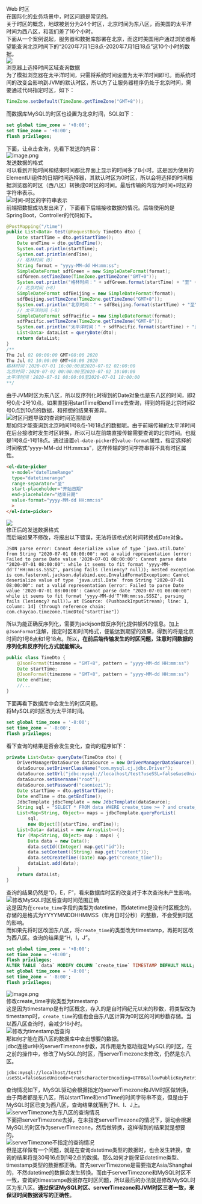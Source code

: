 Web 时区<br />在国际化的业务场景中，时区问题是常见的。<br />关于时区的概念，地球被划分为24个时区，北京时间为东八区，而美国的太平洋时间为西八区，和我们差了16个小时。<br />下面从一个案例说起，服务器和数据库部署在北京，而这时美国用户通过浏览器希望能查询北京时间下的“2020年7月1日8点-2020年7月1日18点”这10个小时的数据。<br />![](https://cdn.nlark.com/yuque/0/2020/png/396745/1598196368897-2501deb5-28ea-49fb-9cfe-1740be58e358.png#align=left&display=inline&height=54&originHeight=54&originWidth=484&size=0&status=done&style=shadow&width=484)<br />浏览器上选择时间区域查询数据<br />为了模拟浏览器在太平洋时间，只需将系统时间设置为太平洋时间即可。而系统时间的改变会影响到JVM的默认时区，所以为了让服务器程序仍处于北京时间，需要通过代码指定时区，如下：
```java
TimeZone.setDefault(TimeZone.getTimeZone("GMT+8"));
```
而数据库MySQL的时区也设置为北京时间，SQL如下：
```sql
set global time_zone = '+8:00';
set time_zone = '+8:00';
flush privileges;
```
下面，让点击查询，先看下发送的内容：<br />![image.png](https://cdn.nlark.com/yuque/0/2020/png/396745/1598197252678-441708b5-4df1-402f-bbd1-3342454dbba8.png#align=left&display=inline&height=106&originHeight=211&originWidth=1380&size=157931&status=done&style=shadow&width=690)<br />发送数据的格式<br />可以看到开始时间和结束时间都比界面上显示的时间多了8小时。这是因为使用的ElementUI组件的日期时间选择器，其默认时区为0时区，所以会将选择的时间根据浏览器的时区（西八区）转换成0时区的时间。最后传输的内容为时间+时区的字符串表示。<br />![](https://cdn.nlark.com/yuque/0/2020/webp/396745/1598196368852-ddbab6e0-66c3-4f44-a589-c2504da85040.webp#align=left&display=inline&height=340&originHeight=340&originWidth=938&size=0&status=done&style=shadow&width=938)时间-时区的字符串表示<br />前端把数据成功发出来了，下面看下后端接收数据的情况。后端使用的是SpringBoot，Controller的代码如下。
```java
@PostMapping("/time")
public List<Data> test(@RequestBody TimeDto dto) {
    Date startTime = dto.getStartTime();
    Date endTime = dto.getEndTime();
    System.out.println(startTime);
    System.out.println(endTime);
    // 格林时间（0）
    String format = "yyyy-MM-dd HH:mm:ss";
    SimpleDateFormat sdfGreen = new SimpleDateFormat(format);
    sdfGreen.setTimeZone(TimeZone.getTimeZone("GMT+0"));
    System.out.println("格林时间：" + sdfGreen.format(startTime) + "至" + sdfGreen.format(endTime));
    // 北京时间（+8）
    SimpleDateFormat sdfBeijing = new SimpleDateFormat(format);
    sdfBeijing.setTimeZone(TimeZone.getTimeZone("GMT+8"));
    System.out.println("北京时间：" + sdfBeijing.format(startTime) + "至" + sdfBeijing.format(endTime));
    // 太平洋时间（-8）
    SimpleDateFormat sdfPacific = new SimpleDateFormat(format);
    sdfPacific.setTimeZone(TimeZone.getTimeZone("GMT-8"));
    System.out.println("太平洋时间：" + sdfPacific.format(startTime) + "至" + sdfPacific.format(endTime));
    List<Data> dataList = queryDate(dto);
    return dataList;
}
/**
Thu Jul 02 00:00:00 GMT+08:00 2020
Thu Jul 02 10:00:00 GMT+08:00 2020
格林时间：2020-07-01 16:00:00至2020-07-02 02:00:00
北京时间：2020-07-02 00:00:00至2020-07-02 10:00:00
太平洋时间：2020-07-01 08:00:00至2020-07-01 18:00:00
**/
```
由于JVM时区为东八区，所以反序列化时得到的Date对象也是东八区的时间，即2号0点-2号10点。如果直接用startTime和endTime去查询，得到的将是北京时间2号0点到10点的数据，和预想的结果有差异。<br />![](https://cdn.nlark.com/yuque/0/2020/webp/396745/1598196368731-4b2e7df4-5c66-4133-a397-840d57237b96.webp#align=left&display=inline&height=703&originHeight=703&originWidth=1080&size=0&status=done&style=shadow&width=1080)时区问题导致的查询时间范围错误<br />那如何才能查询到北京时间1号8点-1号18点的数据呢。由于前端传输的太平洋时间在后台接收时发生时区转换，所以可以在前端直接传输需要查询的北京时间。也就是1号8点-1号18点。通过设置`el-date-picker`的`value-format`属性，指定选择的时间格式“yyyy-MM-dd HH:mm:ss”，这样传输的时间字符串将不具有时区属性。
```html
<el-date-picker
  v-model="dateTimeRange"
  type="datetimerange"
  range-separator="至"
  start-placeholder="开始日期"
  end-placeholder="结束日期"
  value-format="yyyy-MM-dd HH:mm:ss"
  >
</el-date-picker>
```
![](https://cdn.nlark.com/yuque/0/2020/webp/396745/1598196368775-6bcb193c-b7d5-49ca-ae44-365d9dd513ec.webp#align=left&display=inline&height=85&originHeight=85&originWidth=479&size=0&status=done&style=shadow&width=479)<br />修正后的发送数据格式<br />而后端如果不修改，将报出以下错误，无法将该格式的时间转换成Date对象。
```
JSON parse error: Cannot deserialize value of type `java.util.Date` from String "2020-07-01 08:00:00": not a valid representation (error: Failed to parse Date value '2020-07-01 08:00:00': Cannot parse date "2020-07-01 08:00:00": while it seems to fit format 'yyyy-MM-dd'T'HH:mm:ss.SSSZ', parsing fails (leniency? null)); nested exception is com.fasterxml.jackson.databind.exc.InvalidFormatException: Cannot deserialize value of type `java.util.Date` from String "2020-07-01 08:00:00": not a valid representation (error: Failed to parse Date value '2020-07-01 08:00:00': Cannot parse date "2020-07-01 08:00:00": while it seems to fit format 'yyyy-MM-dd'T'HH:mm:ss.SSSZ', parsing fails (leniency? null))↵ at [Source: (PushbackInputStream); line: 1, column: 14] (through reference chain: com.chaycao.timezone.TimeDto["startTime"])
```
所以为能正确反序列化，需要为jackjson做反序列化提供额外的信息。加上`@JsonFormat`注解，指定时区和时间格式，便能达到期望的效果，得到的将是北京时间的1号8点和1号18点。所以，**在前后端传输发生的时区问题，注意时间数据的序列化和反序列化方式就能解决。**
```java
public class TimeDto {
    @JsonFormat(timezone = "GMT+8", pattern = "yyyy-MM-dd HH:mm:ss")
    Date startTime;
    @JsonFormat(timezone = "GMT+8", pattern = "yyyy-MM-dd HH:mm:ss")
    Date endTime;
    //...
}
```
下面再看下数据库中会发生的时区问题。<br />将MySQL的时区改为太平洋时间。
```sql
set global time_zone = '-8:00';
set time_zone = '-8:00';
flush privileges;
```
看下查询的结果是否会发生变化，查询的程序如下：
```java
private List<Data> queryDate(TimeDto dto) {
    DriverManagerDataSource dataSource = new DriverManagerDataSource();
    dataSource.setDriverClassName("com.mysql.cj.jdbc.Driver");
    dataSource.setUrl("jdbc:mysql://localhost/test?useSSL=false&useUnicode=true&characterEncoding=UTF8&allowPublicKeyRetrieval=true&serverTimezone=Asia/Shanghai");
    dataSource.setUsername("root");
    dataSource.setPassword("caoniezi");
    Date startTime = dto.getStartTime();
    Date endTime = dto.getEndTime();
    JdbcTemplate jdbcTemplate = new JdbcTemplate(dataSource);
    String sql = "SELECT * FROM data WHERE create_time >= ? and create_time <= ?";
    List<Map<String, Object>> maps = jdbcTemplate.queryForList(
        sql,
        new Object[]{startTime, endTime});
    List<Data> dataList = new ArrayList<>();
    for (Map<String, Object> map : maps) {
        Data data = new Data();
        data.setId((Integer) map.get("id"));
        data.setContent((String) map.get("content"));
        data.setCreateTime((Date) map.get("create_time"));
        dataList.add(data);
    }
    return dataList;
}
```
查询的结果仍然是“D，E，F”，看来数据库时区的改变对于本次查询未产生影响。<br />![](https://cdn.nlark.com/yuque/0/2020/webp/396745/1598196368745-3d7c9686-fbcc-44c4-a443-b6f68913f7ab.webp#align=left&display=inline&height=772&originHeight=772&originWidth=1080&size=0&status=done&style=shadow&width=1080)修改MySQL时区后查询时间范围正确<br />这是因为在`create_time`字段的类型为datetime，而datetime是没有时区概念的，存储的是格式为YYYYMMDDHHMMSS（年月日时分秒）的整数，不会受到时区的影响。<br />而如果先将时区改回东八区，将`create_time`的类型改为timestamp，再把时区改为西八区。查询的结果是“H，I，J”。
```sql
set global time_zone = '+8:00';
set time_zone = '+8:00';
flush privileges; 
ALTER TABLE `data` MODIFY COLUMN `create_time` TIMESTAMP DEFAULT NULL;
set global time_zone = '-8:00';
set time_zone = '-8:00';
flush privileges;
```
![image.png](https://cdn.nlark.com/yuque/0/2020/png/396745/1598197295651-aeb467a5-c717-4c14-8105-ce3440487565.png#align=left&display=inline&height=573&originHeight=1145&originWidth=1644&size=362333&status=done&style=shadow&width=822)<br />修改create_time字段类型为timestamp<br />这是因为timestamp是有时区概念，存入的是自时间纪元以来的秒数，将类型改为timestamp时，`create_time`的值也会由东八区计算为0时区的时间秒数存储。当以西八区查询时，会减少16小时。<br />![](https://cdn.nlark.com/yuque/0/2020/webp/396745/1598196368941-a543f931-f89e-4a6c-9d94-ac1db8f8eee5.webp#align=left&display=inline&height=358&originHeight=358&originWidth=1080&size=0&status=done&style=shadow&width=1080)修改为timestamp后查询<br />那如何才能在西八区的数据库中查出想要的数据。<br />jdbc连接url中的serverTimezone参数，其作用是为驱动指定MySQL的时区，在之前的操作中，修改了MySQL的时区，而serverTimezone未修改，仍然是东八区。
```
jdbc:mysql://localhost/test?useSSL=false&useUnicode=true&characterEncoding=UTF8&allowPublicKeyRetrieval=true&serverTimezone=Asia/Shanghai
```
查询情况如下，MySQL驱动会根据指定的serverTimezone和JVM时区做转换，由于两者都是东八区，所以startTime和endTime的时间字符串不变，但是由于MySQL时区已变为西八区，查询结果就落到了H、I、J上。<br />![](https://cdn.nlark.com/yuque/0/2020/webp/396745/1598196368788-f19dc2cf-d091-4b1c-84eb-ec476e531601.webp#align=left&display=inline&height=411&originHeight=411&originWidth=1080&size=0&status=done&style=shadow&width=1080)serverTimezone为东八区的查询情况<br />下面把serverTimezone去掉，在未指定serverTimezone的情况下，驱动会根据MySQL的时区作为serverTimezone，然后做转换，这样得到的结果就是想要的。<br />![](https://cdn.nlark.com/yuque/0/2020/webp/396745/1598196368984-488d6187-7e75-4bf0-b6d6-cafb5d6da161.webp#align=left&display=inline&height=397&originHeight=397&originWidth=1080&size=0&status=done&style=shadow&width=1080)serverTimezone不指定的查询情况<br />但是这样做有一个问题，就是在查询datetime类型的数据时，也会发生转换，查询的结果将是30号16点到1号2点的数据。那么如何才能保证datetime类型、timestamp类型的数据都正确。首先serverTimezone是需要指定Asia/Shanghai的，不然datetime的数据会发生转换。而由于serverTimezone和MySQL时区不一致，查询的timestampe数据存在时区问题，所以最后的办法就是修改MySQL时区为东八区。**通过保证MySQL时区、serverTimezone和JVM时区三者一致，来保证时间数据读写的正确性**。
